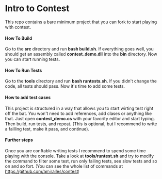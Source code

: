 # Intro to Contest
This repo contains a bare minimum project that you can fork to start playing with contest.

#### How To Build
Go to the **src** directory and run **bash build.sh**. If everything goes well, you should get an assembly called **contest\_demo.dll** into the **bin** directory. Now you can start running tests.


#### How To Run Tests
Go to the **tools** directory and run **bash runtests.sh**. If you didn't change the code, all tests should pass. Now it's time to add some tests.


#### How to add test cases
This project is structured in a way that allows you to start wirting test right off the bat. You won't need to add references, add clases or anything like that. Just open **contest\_demo.cs** with your favority editor and start typing. Then build, run tests, and repeat.
(This is optional, but I recommend to write a failling test, make it pass, and continue).


#### Further steps
Once you are conftable writing tests I recommend to spend some time playing with the console. Take a look at **tools/runtest.sh** and try to modify the command to filter some test, run only failing tests, see slow tests and so on and so fort. (You can see the whole list of commands at https://github.com/amiralles/contest)

